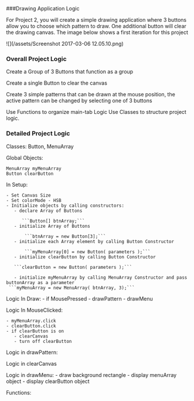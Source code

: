 ###Drawing Application Logic

For Project 2, you will create a simple drawing application where 3 buttons allow you to choose which pattern to draw. One additional button will clear the drawing canvas.  The image below shows a first iteration for this project

![](/assets/Screenshot 2017-03-06 12.05.10.png)

### Overall Project Logic


Create a Group of 3 Buttons that function as a group

Create a single Button to clear the canvas

Create 3 simple patterns that can be drawn at the mouse position, the active pattern can be changed by selecting one of 3 buttons

Use Functions to organize main-tab Logic
Use Classes to structure project logic.

### Detailed Project Logic
Classes:  Button, MenuArray
    
Global Objects:

    MenuArray myMenuArray
    Button clearButton
    
In Setup:  

    - Set Canvas Size
    - Set colorMode - HSB
    - Initialize objects by calling constructors:
       - declare Array of Buttons 
       
          ```Button[] btnArray;``` 
       - initialize Array of Buttons
       
           ```btnArray = new Button[3];```
       - initialize each Array element by calling Button Constructor
           
           ```myMenuArray[0] = new Button( parameters );```
       - initialize clearButton by calling Button Constructor
       
       ```clearButton = new Button( parameters );```
       
       - initialize myMenuArray by calling MenuArray Constructor and pass buttonArray as a parameter
     ```myMenuArray = new MenuArray( btnArray, 3);```
    
Logic In Draw:
    - if MousePressed
        - drawPattern
    - drawMenu
    
Logic In MouseClicked:
    
    - myMenuArray.click
    - clearButton.click
    - if clearButton is on
       - clearCanvas
       - turn off clearButton
 
 
 Logic in drawPattern:
 
 Logic in clearCanvas
 
 Logic in drawMenu:
     -  draw background rectangle
     -  display menuArray object
     -  display clearButton object 
    
    
 Functions:  
 